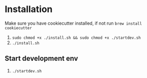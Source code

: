 # Installation

Make sure you have cookiecutter installed, if not
run `brew install cookiecutter`

1. `sudo chmod +x ./install.sh && sudo chmod +x ./startdev.sh`
2. `./install.sh`

## Start development env

1. `./startdev.sh`
